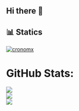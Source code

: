 ## Hi there 👋

<!--
**cronomx/cronomx** is a ✨ _special_ ✨ repository because its `README.md` (this file) appears on your GitHub profile.

Here are some ideas to get you started:

- 🔭 I’m currently working on ...
- 🌱 I’m currently learning ...
- 👯 I’m looking to collaborate on ...
- 🤔 I’m looking for help with ...
- 💬 Ask me about ...
- 📫 How to reach me: ...
- 😄 Pronouns: ...
- ⚡ Fun fact: ...
-->


## 📊 Statics
<p align="left"> <a href="https://github.com/ryo-ma/github-profile-trophy"><img src="https://github-profile-trophy.vercel.app/?username=cronomx&theme=nord" alt="cronomx" /></a></p>

 # GitHub Stats: <br />
 ![](https://github-readme-stats.vercel.app/api/top-langs/?username=cronomx&layout=compact&langs_count=8&theme=tokyonight)<br />
 ![](https://github-readme-stats.vercel.app/api?username=cronomx&show_icons=true&locale=en&theme=tokyonight&hide=stars)<br />
![](https://github-readme-streak-stats.herokuapp.com/?user=cronomx&theme=tokyonight&hide_border=false)
